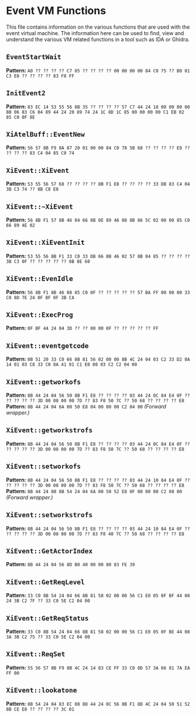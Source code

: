# Event VM Functions

This file contains information on the various functions that are used with the event virtual machine. The information here can be used to find, view and understand the various VM related functions in a tool such as IDA or Ghidra.

## `EventStartWait`

**Pattern:** `A0 ?? ?? ?? ?? C7 05 ?? ?? ?? ?? 00 00 00 00 84 C0 75 ?? B0 01 C3 E8 ?? ?? ?? ?? 83 F8 FF`

## `InitEvent2`

**Pattern:** `83 EC 14 53 55 56 8B 35 ?? ?? ?? ?? 57 C7 44 24 18 00 00 00 00 8B 06 83 C6 04 89 44 24 20 89 74 24 1C 8D 1C 85 00 00 00 00 C1 EB 02 85 C0 0F 8E`

## `XiAtelBuff::EventNew`

**Pattern:** `56 57 8B F9 8A 87 20 01 00 00 84 C0 78 5B 68 ?? ?? ?? ?? E8 ?? ?? ?? ?? 83 C4 04 85 C0 74`

## `XiEvent::XiEvent`

**Pattern:** `53 55 56 57 68 ?? ?? ?? ?? 8B F1 E8 ?? ?? ?? ?? 33 DB 83 C4 04 3B C3 74 ?? 8B C8 E8`

## `XiEvent::~XiEvent`

**Pattern:** `56 8B F1 57 8B 46 04 66 8B 0E 89 46 08 8B 86 5C 02 00 00 85 C0 66 89 4E 02`

## `XiEvent::XiEventInit`

**Pattern:** `53 55 56 8B F1 33 C0 33 DB 66 8B 46 02 57 8B 04 85 ?? ?? ?? ?? 3B C3 0F ?? ?? ?? ?? ?? 8B 8E 60`

## `XiEvent::EvenIdle`

**Pattern:** `56 8B F1 8B 46 08 85 C0 0F ?? ?? ?? ?? ?? 57 BA FF 00 00 00 33 C0 8D 7E 24 0F BF 0F 3B CA`

## `XiEvent::ExecProg`

**Pattern:** `0F BF 44 24 04 3D ?? ?? 00 00 0F ?? ?? ?? ?? ?? FF`

## `XiEvent::eventgetcode`

**Pattern:** `8B 51 20 33 C0 66 8B 81 56 02 00 00 8B 4C 24 04 03 C2 33 D2 8A 14 01 03 C8 33 C0 8A 41 01 C1 E0 08 03 C2 C2 04 00`

## `XiEvent::getworkofs`

**Pattern:** `8B 44 24 04 56 50 8B F1 E8 ?? ?? ?? ?? 03 44 24 0C 84 E4 0F ?? ?? ?? ?? ?? 3D 00 08 00 00 7D ?? 83 F8 50 7C ?? 50 68 ?? ?? ?? ?? E8` \
**Pattern:** `8B 44 24 04 6A 00 50 E8 04 00 00 00 C2 04 00` _(Forward wrapper.)_

## `XiEvent::getworkstrofs`

**Pattern:** `8B 44 24 04 56 50 8B F1 E8 ?? ?? ?? ?? 03 44 24 0C 84 E4 0F ?? ?? ?? ?? ?? 3D 00 08 00 00 7D ?? 83 F8 50 7C ?? 50 68 ?? ?? ?? ?? E8`

## `XiEvent::setworkofs`

**Pattern:** `8B 44 24 04 56 50 8B F1 E8 ?? ?? ?? ?? 03 44 24 10 84 E4 0F ?? ?? ?? ?? ?? 3D 00 08 00 00 7D ?? 83 F8 50 7C ?? 50 68 ?? ?? ?? ?? E8` \
**Pattern:** `8B 44 24 08 8B 54 24 04 6A 00 50 52 E8 0F 00 00 00 C2 08 00` _(Forward wrapper.)_

## `XiEvent::setworkstrofs`

**Pattern:** `8B 44 24 04 56 50 8B F1 E8 ?? ?? ?? ?? 03 44 24 10 84 E4 0F ?? ?? ?? ?? ?? 3D 00 08 00 00 7D ?? 83 F8 40 7C ?? 50 68 ?? ?? ?? ?? E8`

## `XiEvent::GetActorIndex`

**Pattern:** `8B 44 24 04 56 8D B0 40 00 00 80 83 FE 39`

## `XiEvent::GetReqLevel`

**Pattern:** `33 C0 8B 54 24 04 66 8B 81 58 02 00 00 56 C1 E0 05 0F BF 44 08 24 3B C2 7F ?? 33 C0 5E C2 04 00`

## `XiEvent::GetReqStatus`

**Pattern:** `33 C0 8B 54 24 04 66 8B 81 58 02 00 00 56 C1 E0 05 0F BE 44 08 3A 3B C2 75 ?? 33 C0 5E C2 04 00`

## `XiEvent::ReqSet`

**Pattern:** `55 56 57 8B F9 8B 4C 24 14 83 CE FF 33 C0 8D 57 3A 66 81 7A EA FF 00`

## `XiEvent::lookatone`

**Pattern:** `8B 54 24 04 83 EC 08 8D 44 24 0C 56 8B F1 8D 4C 24 04 50 51 52 8B CE E8 ?? ?? ?? ?? 3C 01`
